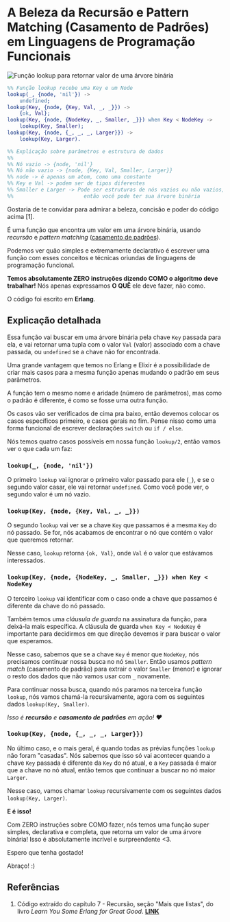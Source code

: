 # A Beleza da Recursão e Pattern Matching (Casamento de Padrões) em Linguagens de Programação Funcionais

![Função lookup para retornar valor de uma árvore binária](https://i.imgur.com/lFXKbhd.png)

```erl
%% Função lookup recebe uma Key e um Node
lookup(_, {node, 'nil'}) ->
    undefined;
lookup(Key, {node, {Key, Val, _, _}}) ->
    {ok, Val};
lookup(Key, {node, {NodeKey, _, Smaller, _}}) when Key < NodeKey ->
    lookup(Key, Smaller);
lookup(Key, {node, {_, _, _, Larger}}) ->
    lookup(Key, Larger).

%% Explicação sobre parâmetros e estrutura de dados
%%
%% Nó vazio -> {node, 'nil'}
%% Nó não vazio -> {node, {Key, Val, Smaller, Larger}}
%% node -> é apenas um atom, como uma constante
%% Key e Val -> podem ser de tipos diferentes
%% Smaller e Larger -> Pode ser estruturas de nós vazios ou não vazios,
%%                       então você pode ter sua árvore binária
```

Gostaria de te convidar para admirar a beleza, concisão e poder do código acima [1]. 

É uma função que encontra um valor em uma árvore binária, usando _recursão_ e _pattern matching_ ([casamento de padrões](https://pt.wikipedia.org/wiki/Casamento_de_padr%C3%B5es)).

Podemos ver quão simples e extremamente declarativo é escrever uma função com esses conceitos e técnicas oriundas de linguagens de programação funcional.

**Temos absolutamente ZERO instruções dizendo COMO o algoritmo deve trabalhar!** Nós apenas expressamos **O QUÊ** ele deve fazer, não como.

O código foi escrito em **Erlang**.

## Explicação detalhada

Essa função vai buscar em uma árvore binária pela chave `Key` passada para ela, e vai retornar uma tupla com o valor `Val` (valor) associado com a chave passada, ou `undefined` se a chave não for encontrada.

Uma grande vantagem que temos no Erlang e Elixir é a possibilidade de criar mais casos para a mesma função apenas mudando o padrão em seus parâmetros.

A função tem o mesmo nome e aridade (número de parâmetros), mas como o padrão é diferente, é como se fosse uma outra função.

Os casos vão ser verificados de cima pra baixo, então devemos colocar os casos específicos primeiro, e casos gerais no fim. Pense nisso como uma forma funcional de escrever declarações `switch` ou `if / else`.

Nós temos quatro casos possíveis em nossa função `lookup/2`, então vamos ver o que cada um faz:

### `lookup(_, {node, 'nil'})`

O primeiro `lookup` vai ignorar o primeiro valor passado para ele (`_`), e se o segundo valor casar, ele vai retornar `undefined`. Como você pode ver, o segundo valor é um nó vazio.

### `lookup(Key, {node, {Key, Val, _, _}})`

O segundo `lookup` vai ver se a chave `Key` que passamos é a mesma `Key` do nó passado. Se for, nós acabamos de encontrar o nó que contém o valor que queremos retornar.

Nesse caso, `lookup` retorna `{ok, Val}`, onde `Val` é o valor que estávamos interessados.

### `lookup(Key, {node, {NodeKey, _, Smaller, _}}) when Key < NodeKey`

O terceiro `lookup` vai identificar com o caso onde a chave que passamos é diferente da chave do nó passado.

Também temos uma _cláusula de guarda_ na assinatura da função, para deixá-la mais específica. A cláusula de guarda `when Key < NodeKey` é importante para decidirmos em que direção devemos ir para buscar o valor que esperamos.

Nesse caso, sabemos que se a chave `Key` é menor que `NodeKey`, nós precisamos continuar nossa busca no nó `Smaller`. Então usamos _pattern match_ (casamento de padrão) para extrair o valor `Smaller` (menor) e ignorar o resto dos dados que não vamos usar com `_` novamente.

Para continuar nossa busca, quando nós paramos na terceira função `lookup`, nós vamos chamá-la recursivamente, agora com os seguintes dados `lookup(Key, Smaller)`. 

_Isso é **recursão** e **casamento de padrões** em ação! ❤_

### `lookup(Key, {node, {_, _, _, Larger}})`

No último caso, e o mais geral, é quando todas as prévias funções `lookup` não foram "casadas". Nós sabemos que isso só vai acontecer quando a chave `Key`  passada é diferente da `Key` do nó atual, e a `Key` passada é maior que a chave no nó atual, então temos que continuar a buscar no nó maior `Larger`.

Nesse caso, vamos chamar `lookup` recursivamente com os seguintes dados `lookup(Key, Larger)`.

**E é isso!**

Com ZERO instruções sobre COMO fazer, nós temos uma função super simples, declarativa e completa, que retorna um valor de uma árvore binária! Isso é absolutamente incrível e surpreendente <3.

Espero que tenha gostado!

Abraço! :)

## Referências

1. Código extraído do capítulo 7 - Recursão, seção "Mais que listas", do livro _Learn You Some Erlang for Great Good_. **[LINK](https://learnyousomeerlang.com/recursion)**
